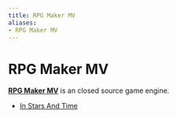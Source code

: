 ```yaml
---
title: RPG Maker MV
aliases:
- RPG Maker MV
---
```


# RPG Maker MV

**[RPG Maker MV](https://godotengine.org)** is an closed source game engine.

- [In Stars And Time](in-stars-and-time.md)
